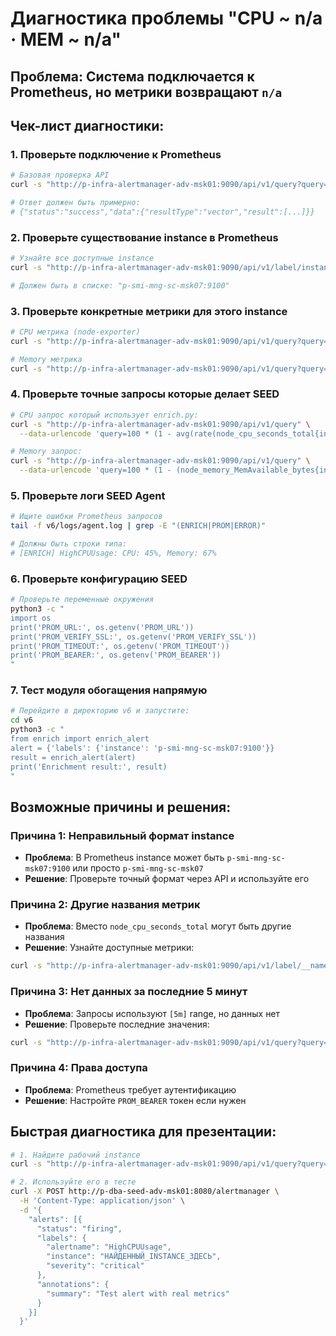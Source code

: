 # Диагностика проблемы "CPU ~ n/a · MEM ~ n/a"

## Проблема: Система подключается к Prometheus, но метрики возвращают `n/a`

## Чек-лист диагностики:

### 1. Проверьте подключение к Prometheus
```bash
# Базовая проверка API
curl -s "http://p-infra-alertmanager-adv-msk01:9090/api/v1/query?query=up" | jq .

# Ответ должен быть примерно:
# {"status":"success","data":{"resultType":"vector","result":[...]}}
```

### 2. Проверьте существование instance в Prometheus
```bash
# Узнайте все доступные instance
curl -s "http://p-infra-alertmanager-adv-msk01:9090/api/v1/label/instance/values" | jq .

# Должен быть в списке: "p-smi-mng-sc-msk07:9100"
```

### 3. Проверьте конкретные метрики для этого instance
```bash
# CPU метрика (node-exporter)
curl -s "http://p-infra-alertmanager-adv-msk01:9090/api/v1/query?query=node_cpu_seconds_total{instance=\"p-smi-mng-sc-msk07:9100\"}" | jq .

# Memory метрика
curl -s "http://p-infra-alertmanager-adv-msk01:9090/api/v1/query?query=node_memory_MemAvailable_bytes{instance=\"p-smi-mng-sc-msk07:9100\"}" | jq .
```

### 4. Проверьте точные запросы которые делает SEED
```bash
# CPU запрос который использует enrich.py:
curl -s "http://p-infra-alertmanager-adv-msk01:9090/api/v1/query" \
  --data-urlencode 'query=100 * (1 - avg(rate(node_cpu_seconds_total{instance="p-smi-mng-sc-msk07:9100",mode="idle"}[5m])))' | jq .

# Memory запрос:
curl -s "http://p-infra-alertmanager-adv-msk01:9090/api/v1/query" \
  --data-urlencode 'query=100 * (1 - (node_memory_MemAvailable_bytes{instance="p-smi-mng-sc-msk07:9100"} / node_memory_MemTotal_bytes{instance="p-smi-mng-sc-msk07:9100"}))' | jq .
```

### 5. Проверьте логи SEED Agent
```bash
# Ищите ошибки Prometheus запросов
tail -f v6/logs/agent.log | grep -E "(ENRICH|PROM|ERROR)"

# Должны быть строки типа:
# [ENRICH] HighCPUUsage: CPU: 45%, Memory: 67%
```

### 6. Проверьте конфигурацию SEED
```bash
# Проверьте переменные окружения
python3 -c "
import os
print('PROM_URL:', os.getenv('PROM_URL'))
print('PROM_VERIFY_SSL:', os.getenv('PROM_VERIFY_SSL'))
print('PROM_TIMEOUT:', os.getenv('PROM_TIMEOUT'))
print('PROM_BEARER:', os.getenv('PROM_BEARER'))
"
```

### 7. Тест модуля обогащения напрямую
```bash
# Перейдите в директорию v6 и запустите:
cd v6
python3 -c "
from enrich import enrich_alert
alert = {'labels': {'instance': 'p-smi-mng-sc-msk07:9100'}}
result = enrich_alert(alert)
print('Enrichment result:', result)
"
```

## Возможные причины и решения:

### Причина 1: Неправильный формат instance
- **Проблема**: В Prometheus instance может быть `p-smi-mng-sc-msk07:9100` или просто `p-smi-mng-sc-msk07`
- **Решение**: Проверьте точный формат через API и используйте его

### Причина 2: Другие названия метрик  
- **Проблема**: Вместо `node_cpu_seconds_total` могут быть другие названия
- **Решение**: Узнайте доступные метрики:
```bash
curl -s "http://p-infra-alertmanager-adv-msk01:9090/api/v1/label/__name__/values" | jq . | grep cpu
```

### Причина 3: Нет данных за последние 5 минут
- **Проблема**: Запросы используют `[5m]` range, но данных нет
- **Решение**: Проверьте последние значения:
```bash
curl -s "http://p-infra-alertmanager-adv-msk01:9090/api/v1/query?query=node_cpu_seconds_total{instance=\"p-smi-mng-sc-msk07:9100\"}" | jq '.data.result[0].value'
```

### Причина 4: Права доступа
- **Проблема**: Prometheus требует аутентификацию
- **Решение**: Настройте `PROM_BEARER` токен если нужен

## Быстрая диагностика для презентации:

```bash
# 1. Найдите рабочий instance
curl -s "http://p-infra-alertmanager-adv-msk01:9090/api/v1/query?query=up" | jq -r '.data.result[0].metric.instance'

# 2. Используйте его в тесте
curl -X POST http://p-dba-seed-adv-msk01:8080/alertmanager \
  -H 'Content-Type: application/json' \
  -d '{
    "alerts": [{
      "status": "firing",
      "labels": {
        "alertname": "HighCPUUsage",
        "instance": "НАЙДЕННЫЙ_INSTANCE_ЗДЕСЬ",
        "severity": "critical"
      },
      "annotations": {
        "summary": "Test alert with real metrics"
      }
    }]
  }'
```